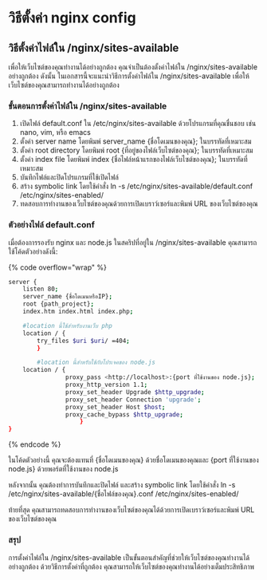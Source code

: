 # วิธีตั้งค่า nginx config

## วิธีตั้งค่าไฟล์ใน /nginx/sites-available

เพื่อให้เว็บไซต์ของคุณทำงานได้อย่างถูกต้อง คุณจำเป็นต้องตั้งค่าไฟล์ใน /nginx/sites-available อย่างถูกต้อง ดังนั้น ในเอกสารนี้จะแนะนำวิธีการตั้งค่าไฟล์ใน /nginx/sites-available เพื่อให้เว็บไซต์ของคุณสามารถทำงานได้อย่างถูกต้อง

### ขั้นตอนการตั้งค่าไฟล์ใน /nginx/sites-available

1. เปิดไฟล์ default.conf ใน /etc/nginx/sites-available ด้วยโปรแกรมที่คุณชื่นชอบ เช่น nano, vim, หรือ emacs
2. ตั้งค่า server name โดยพิมพ์ server\_name {ชื่อโดเมนของคุณ}; ในบรรทัดที่เหมาะสม
3. ตั้งค่า root directory โดยพิมพ์ root {ที่อยู่ของไฟล์เว็บไซต์ของคุณ}; ในบรรทัดที่เหมาะสม
4. ตั้งค่า index file โดยพิมพ์ index {ชื่อไฟล์หน้าแรกของไฟล์เว็บไซต์ของคุณ}; ในบรรทัดที่เหมาะสม
5. บันทึกไฟล์และปิดโปรแกรมที่ใช้เปิดไฟล์
6. สร้าง symbolic link โดยใช้คำสั่ง ln -s /etc/nginx/sites-available/default.conf /etc/nginx/sites-enabled/
7. ทดสอบการทำงานของเว็บไซต์ของคุณด้วยการเปิดเบราว์เซอร์และพิมพ์ URL ของเว็บไซต์ของคุณ

### ตัวอย่างไฟล์ default.conf

เมื่อต้องการรองรับ nginx และ node.js ในสคริปที่อยู่ใน /nginx/sites-available คุณสามารถใช้โค้ดตัวอย่างดังนี้:

{% code overflow="wrap" %}
```bash
server {
    listen 80;
    server_name {ชื่อโดเมนหรือIP};
    root {path_project};
    index.htm index.html index.php;

	#location นี้ใช้สำหรับงานเว็บ php
	location / {
		try_files $uri $uri/ =404;
		}

        #location นี้สำหรับใช้กับโปรเจคของ node.js
	location / {
                proxy_pass <http://localhost>:{port ที่ใช้งานของ node.js};
                proxy_http_version 1.1;
                proxy_set_header Upgrade $http_upgrade;
                proxy_set_header Connection 'upgrade';
                proxy_set_header Host $host;
                proxy_cache_bypass $http_upgrade;
                    }
}

```
{% endcode %}

ในโค้ดตัวอย่างนี้ คุณจะต้องแทนที่ {ชื่อโดเมนของคุณ} ด้วยชื่อโดเมนของคุณและ {port ที่ใช้งานของ node.js} ด้วยพอร์ตที่ใช้งานของ node.js

หลังจากนั้น คุณต้องทำการบันทึกและปิดไฟล์ และสร้าง symbolic link โดยใช้คำสั่ง ln -s /etc/nginx/sites-available/{ชื่อไฟล์ของคุณ}.conf /etc/nginx/sites-enabled/

ท้ายที่สุด คุณสามารถทดสอบการทำงานของเว็บไซต์ของคุณได้ด้วยการเปิดเบราว์เซอร์และพิมพ์ URL ของเว็บไซต์ของคุณ

### สรุป

การตั้งค่าไฟล์ใน /nginx/sites-available เป็นขั้นตอนสำคัญที่ช่วยให้เว็บไซต์ของคุณทำงานได้อย่างถูกต้อง ด้วยวิธีการตั้งค่าที่ถูกต้อง คุณสามารถให้เว็บไซต์ของคุณทำงานได้อย่างเต็มประสิทธิภาพ
